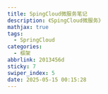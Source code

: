 ```yaml
---
title: SpingCloud微服务笔记
description: 《SpingCloud微服务》
mathjax: true
tags:
  - SpringCloud
categories:
  - 框架
abbrlink: 2013456d
sticky: 7
swiper_index: 5
date: 2025-05-15 00:15:28
---
```


